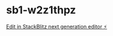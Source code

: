# sb1-w2z1thpz

[Edit in StackBlitz next generation editor ⚡️](https://stackblitz.com/~/github.com/AmiltonBR/sb1-w2z1thpz)